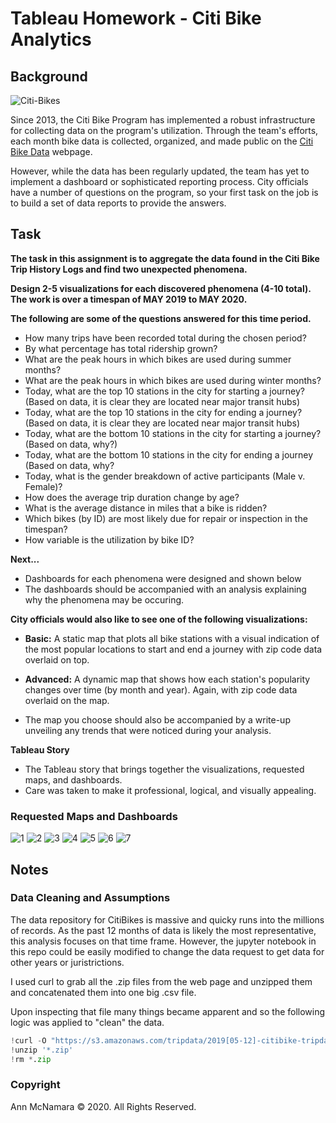 # Tableau Homework - Citi Bike Analytics

## Background

![Citi-Bikes](Images/bike.jpeg)

Since 2013, the Citi Bike Program has implemented a robust infrastructure for collecting data on the program's utilization. Through the team's efforts, each month bike data is collected, organized, and made public on the [Citi Bike Data](https://www.citibikenyc.com/system-data) webpage.

However, while the data has been regularly updated, the team has yet to implement a dashboard or sophisticated reporting process. City officials have a number of questions on the program, so your first task on the job is to build a set of data reports to provide the answers.

## Task

**The task in this assignment is to aggregate the data found in the Citi Bike Trip History Logs and find two unexpected phenomena.** 

**Design 2-5 visualizations for each discovered phenomena (4-10 total). The work is over a timespan of MAY 2019 to MAY 2020.** 

**The following are some of the questions answered for this time period.**

* How many trips have been recorded total during the chosen period?
* By what percentage has total ridership grown?
* What are the peak hours in which bikes are used during summer months?
* What are the peak hours in which bikes are used during winter months?
* Today, what are the top 10 stations in the city for starting a journey? (Based on data, it is clear they are located near major transit hubs)
* Today, what are the top 10 stations in the city for ending a journey? (Based on data, it is clear they are located near major transit hubs)
* Today, what are the bottom 10 stations in the city for starting a journey? (Based on data, why?)
* Today, what are the bottom 10 stations in the city for ending a journey (Based on data, why?
* Today, what is the gender breakdown of active participants (Male v. Female)?
* How does the average trip duration change by age?
* What is the average distance in miles that a bike is ridden?
* Which bikes (by ID) are most likely due for repair or inspection in the timespan?
* How variable is the utilization by bike ID?

**Next...**

* Dashboards for each phenomena were designed and shown below
* The dashboards should be accompanied with an analysis explaining why the phenomena may be occuring. 

**City officials would also like to see one of the following visualizations:**

* **Basic:** A static map that plots all bike stations with a visual indication of the most popular locations to start and end a journey with zip code data overlaid on top.

* **Advanced:** A dynamic map that shows how each station's popularity changes over time (by month and year). Again, with zip code data overlaid on the map.

* The map you choose should also be accompanied by a write-up unveiling any trends that were noticed during your analysis.

**Tableau Story**

* The Tableau story that brings together the visualizations, requested maps, and dashboards.
* Care was taken to  make it professional, logical, and visually appealing. 

### Requested Maps and Dashboards

![1](Images/1.StationMap.png)
![2](Images/2.StationThreshold.png)
![3](Images/3.PeaksInCommute.png)
![4](Images/4.BikeMaint1.png)
![5](Images/5.DailyRiders.png)
![6](Images/6.MostPopStations.png)
![7](Images/8.RiderDemo.png)


## Notes
### Data Cleaning and Assumptions
The data repository for CitiBikes is massive and quicky runs into the millions of records.  As the past 12 months of data is likely the most representative, this analysis focuses on that time frame.  However, the jupyter notebook in this repo could be easily modified to change the data request to get data for other years or juristrictions. 

I used curl to grab all the .zip files from the web page and unzipped them and concatenated them into one big .csv file. 

Upon inspecting that file many things became apparent and so the following logic was applied to "clean" the data. 


```python
!curl -O "https://s3.amazonaws.com/tripdata/2019[05-12]-citibike-tripdata.csv.zip"
!unzip '*.zip'
!rm *.zip
```

### Copyright

Ann McNamara © 2020. All Rights Reserved.
